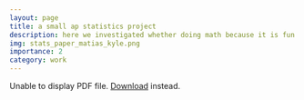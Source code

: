 ```yaml
---
layout: page
title: a small ap statistics project
description: here we investigated whether doing math because it is fun has an association with average confidence in solving math problems among high school students
img: stats_paper_matias_kyle.png
importance: 2
category: work
---
```


<object data="assets/pdf/Is_there_an_association_between_doing_math_homework_because_it_is_fun_and_average_math_confidence_in_high_school_students_.pdf" width="100%" height="500px">
      <p>Unable to display PDF file. <a href="assets/pdf/Is_there_an_association_between_doing_math_homework_because_it_is_fun_and_average_math_confidence_in_high_school_students_.pdf">Download</a> instead.</p>
    </object>
